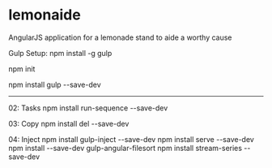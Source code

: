 # lemonaide
AngularJS application for a lemonade stand to aide a worthy cause

Gulp Setup:
npm install -g gulp

npm init

npm install gulp --save-dev

------------------
02: Tasks
npm install run-sequence --save-dev

03: Copy
npm install del --save-dev

04: Inject
npm install gulp-inject --save-dev
npm install serve --save-dev
npm install --save-dev gulp-angular-filesort
npm install stream-series --save-dev



